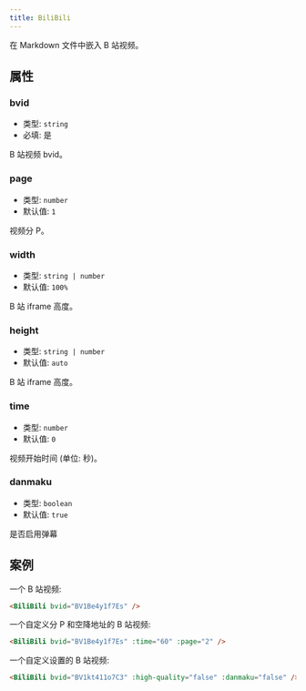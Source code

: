 ```yaml
---
title: BiliBili
---
```


在 Markdown 文件中嵌入 B 站视频。

## 属性

### bvid

- 类型: `string`
- 必填: 是

B 站视频 bvid。

### page

- 类型: `number`
- 默认值: `1`

视频分 P。

### width

- 类型: `string | number`
- 默认值: `100%`

B 站 iframe 高度。

### height

- 类型: `string | number`
- 默认值: `auto`

B 站 iframe 高度。

### time

- 类型: `number`
- 默认值: `0`

视频开始时间 (单位: 秒)。

### danmaku

- 类型: `boolean`
- 默认值: `true`

是否启用弹幕

## 案例

一个 B 站视频:

<BiliBili bvid="BV1Be4y1f7Es" />

```md
<BiliBili bvid="BV1Be4y1f7Es" />
```

一个自定义分 P 和空降地址的 B 站视频:

<BiliBili bvid="BV1Be4y1f7Es" :time="60" :page="2" />

```md
<BiliBili bvid="BV1Be4y1f7Es" :time="60" :page="2" />
```

一个自定义设置的 B 站视频:

<BiliBili bvid="BV1kt411o7C3" :high-quality="false" :danmaku="false" />

```md
<BiliBili bvid="BV1kt411o7C3" :high-quality="false" :danmaku="false" />
```
